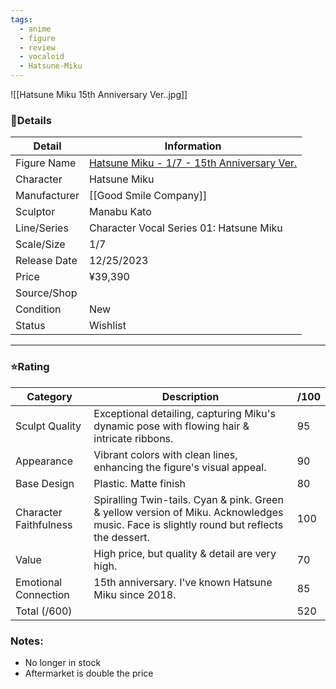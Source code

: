 ```yaml
---
tags:
  - anime
  - figure
  - review
  - vocaloid
  - Hatsune-Miku
---
```

![[Hatsune Miku 15th Anniversary Ver..jpg]]
### 🧾Details

| Detail       | Information                                                                               |
| ------------ | ----------------------------------------------------------------------------------------- |
| Figure Name  | [Hatsune Miku - 1/7 - 15th Anniversary Ver.](https://myfigurecollection.net/item/1552743) |
| Character    | Hatsune Miku                                                                              |
| Manufacturer | [[Good Smile Company]]                                                                    |
| Sculptor     | Manabu Kato                                                                               |
| Line/Series  | Character Vocal Series 01: Hatsune Miku                                                   |
| Scale/Size   | 1/7                                                                                       |
| Release Date | 12/25/2023                                                                                |
| Price        | ¥39,390                                                                                   |
| Source/Shop  |                                                                                           |
| Condition    | New                                                                                       |
| Status       | Wishlist                                                                                  |

---
### ⭐Rating

| Category               | Description                                                                                                                              | /100 |
| ---------------------- | ---------------------------------------------------------------------------------------------------------------------------------------- | ---- |
| Sculpt Quality         | Exceptional detailing, capturing Miku's dynamic pose with flowing hair & intricate ribbons.                                              | 95   |
| Appearance             | Vibrant colors with clean lines, enhancing the figure's visual appeal.                                                                   | 90   |
| Base Design            | Plastic. Matte finish                                                                                                                    | 80   |
| Character Faithfulness | Spiralling Twin-tails. Cyan & pink. Green & yellow version of Miku. Acknowledges music. Face is slightly round but reflects the dessert. | 100  |
| Value                  | High price, but quality & detail are very high.                                                                                          | 70   |
| Emotional Connection   | 15th anniversary. I've known Hatsune Miku since 2018.                                                                                    | 85   |
| Total (/600)           |                                                                                                                                          | 520  |

### Notes:
- No longer in stock
- Aftermarket is double the price